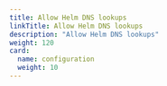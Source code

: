 ```yaml
---
title: Allow Helm DNS lookups 
linkTitle: Allow Helm DNS lookups
description: "Allow Helm DNS lookups"
weight: 120
card:
  name: configuration
  weight: 10
---
```

